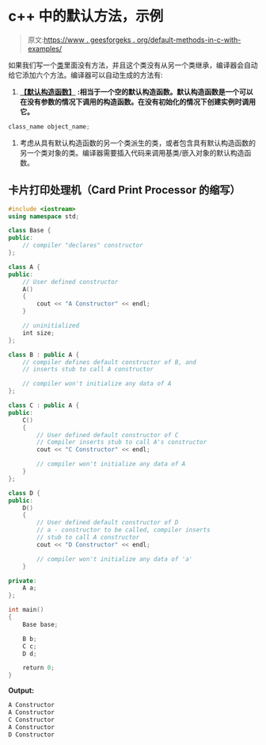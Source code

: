 # c++ 中的默认方法，示例

> 原文:[https://www . geesforgeks . org/default-methods-in-c-with-examples/](https://www.geeksforgeeks.org/default-methods-in-c-with-examples/)

如果我们写一个[类](https://www.geeksforgeeks.org/c-classes-and-objects/)里面没有方法，并且这个类没有从另一个类继承，编译器会自动给它添加六个方法。编译器可以自动生成的方法有:

1.  [**【默认构造函数】**](https://www.geeksforgeeks.org/c-internals-default-constructors-set-1/) **:相当于一个空的默认构造函数。默认构造函数是一个可以在没有参数的情况下调用的构造函数。在没有初始化的情况下创建实例时调用它。** 

```cpp
class_name object_name;
```

1.  考虑从具有默认构造函数的另一个类派生的类，或者包含具有默认构造函数的另一个类对象的类。编译器需要插入代码来调用基类/嵌入对象的默认构造函数。

## 卡片打印处理机（Card Print Processor 的缩写）

```cpp
#include <iostream>
using namespace std;

class Base {
public:
    // compiler "declares" constructor
};

class A {
public:
    // User defined constructor
    A()
    {
        cout << "A Constructor" << endl;
    }

    // uninitialized
    int size;
};

class B : public A {
    // compiler defines default constructor of B, and
    // inserts stub to call A constructor

    // compiler won't initialize any data of A
};

class C : public A {
public:
    C()
    {
        // User defined default constructor of C
        // Compiler inserts stub to call A's constructor
        cout << "C Constructor" << endl;

        // compiler won't initialize any data of A
    }
};

class D {
public:
    D()
    {
        // User defined default constructor of D
        // a - constructor to be called, compiler inserts
        // stub to call A constructor
        cout << "D Constructor" << endl;

        // compiler won't initialize any data of 'a'
    }

private:
    A a;
};

int main()
{
    Base base;

    B b;
    C c;
    D d;

    return 0;
}
```

**Output:** 

```cpp
A Constructor
A Constructor
C Constructor
A Constructor
D Constructor
```